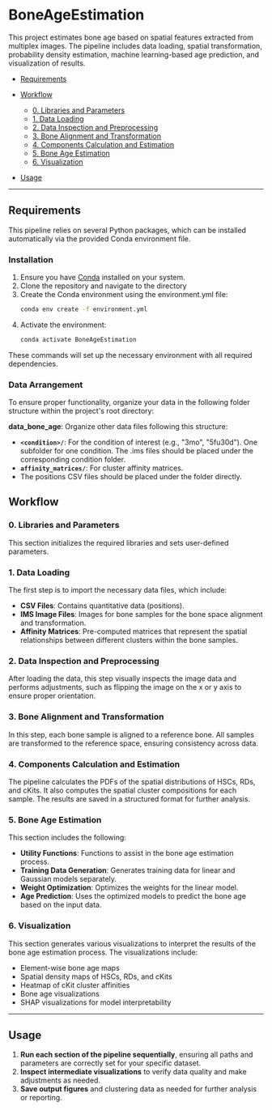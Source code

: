 # BoneAgeEstimation
This project estimates bone age based on spatial features extracted from multiplex images. The pipeline includes data loading, spatial transformation, probability density estimation, machine learning-based age prediction, and visualization of results.


-  [Requirements](#requirements)
-  [Workflow](#workflow)
   - [0. Libraries and Parameters](#0-libraries-and-parameters)
   - [1. Data Loading](#1-data-loading)
   - [2. Data Inspection and Preprocessing](#2-data-inspection-and-preprocessing)
   - [3. Bone Alignment and Transformation](#3-bone-alignment-and-transformation)
   - [4. Components Calculation and Estimation](#4-components-calculation-and-estimation)
   - [5. Bone Age Estimation](#5-bone-age-estimation)
   - [6. Visualization](#6-visualization)

- [Usage](#usage)

---

## Requirements

This pipeline relies on several Python packages, which can be installed automatically via the provided Conda environment file. 

### Installation

1. Ensure you have [Conda](https://docs.conda.io/en/latest/miniconda.html) installed on your system.
2. Clone the repository and navigate to the directory
3. Create the Conda environment using the environment.yml file:
   ```bash
   conda env create -f environment.yml
4. Activate the environment:
   ```bash
   conda activate BoneAgeEstimation
   ```

These commands will set up the necessary environment with all required dependencies.
### Data Arrangement
To ensure proper functionality, organize your data in the following folder structure within the project's root directory:

**data_bone_age**: Organize other data files following this structure:
  - **`<condition>/`**: For the condition of interest (e.g., "3mo", "5fu30d"). One subfolder for one condition. The .ims files should be placed under the corresponding condition folder.
  - **`affinity_matrices/`**: For cluster affinity matrices.
  - The positions CSV files should be placed under the folder directly.

## Workflow

### 0. Libraries and Parameters
This section initializes the required libraries and sets user-defined parameters.

### 1. Data Loading
The first step is to import the necessary data files, which include:
- **CSV Files**: Contains quantitative data (positions).
- **IMS Image Files**: Images for bone samples for the bone space alignment and transformation.
- **Affinity Matrices**: Pre-computed matrices that represent the spatial relationships between different clusters within the bone samples.


### 2. Data Inspection and Preprocessing
After loading the data, this step visually inspects the image data and performs adjustments, such as flipping the image on the x or y axis to ensure proper orientation.


### 3. Bone Alignment and Transformation
In this step, each bone sample is aligned to a reference bone. All samples are transformed to the reference space, ensuring consistency across data.


### 4. Components Calculation and Estimation
The pipeline calculates the PDFs of the spatial distributions of HSCs, RDs, and cKits. It also computes the spatial cluster compositions for each sample. The results are saved in a structured format for further analysis.


### 5. Bone Age Estimation
This section includes the following:
- **Utility Functions**: Functions to assist in the bone age estimation process.
- **Training Data Generation**: Generates training data for linear and Gaussian models separately.
- **Weight Optimization**: Optimizes the weights for the linear model.
- **Age Prediction**: Uses the optimized models to predict the bone age based on the input data.
### 6. Visualization
This section generates various visualizations to interpret the results of the bone age estimation process. The visualizations include:
- Element-wise bone age maps
- Spatial density maps of HSCs, RDs, and cKits
- Heatmap of cKit cluster affinities
- Bone age visualizations
- SHAP visualizations for model interpretability

---

## Usage

1. **Run each section of the pipeline sequentially**, ensuring all paths and parameters are correctly set for your specific dataset.
2. **Inspect intermediate visualizations** to verify data quality and make adjustments as needed.
3. **Save output figures** and clustering data as needed for further analysis or reporting.
